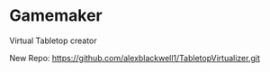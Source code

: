# Gamemaker
Virtual Tabletop creator

New Repo: https://github.com/alexblackwell1/TabletopVirtualizer.git
